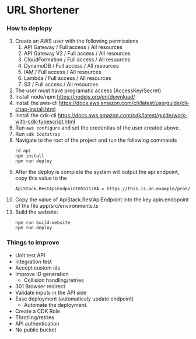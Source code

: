 # URL Shortener

### How to deplopy
1. Create an AWS user with the following permissions
    1. API Gateway / Full access / All resources
    1. API Gateway V2 / Full access / All resources
    1. CloudFormation / Full access / All resources
    1. DynamoDB / Full access / All resources
    1. IAM / Full access / All resources
    1. Lambda / Full access / All resources
    1. S3 / Full access / All resources
1. The user must have programatic access (AccessKey/Secret)
1. Install node/npm https://nodejs.org/en/download/
1. Install the aws-cli https://docs.aws.amazon.com/cli/latest/userguide/cli-chap-install.html
1. Install the cdk-cli https://docs.aws.amazon.com/cdk/latest/guide/work-with-cdk-typescript.html
1. Run ```aws configure``` and set the credentias of the user created above.
1. Run ```cdk bootstrap```
1. Navigate to the root of the project and run the following commands
    ```
    cd api
    npm install
    npm run deploy
    ```
1. After the deploy is complete the system will output the api endpoint, copy this value to the 
    ```
    ApiStack.RestApiEndpoint0551178A = https://this.is.an.example/prod/
    ```
1. Copy the value of ApiStack.RestApiEndpoint into the key apin.endopoint of the file app/src/environments.ts
1. Build the website:
    ```
    npm run build-website
    npm run deploy
    ```

### Things to improve
* Unit test API
* Integration test
* Accept custom ids
* Improve ID generation
    * Collision handling/retries
* 301 Browser redirect
* Validate inputs in the API side
* Ease deployment (automaticaly update endpoint)
    * Automate the deployment.
* Create a CDK Role
* Throtling/retries
* API authentication
* No public bucket
